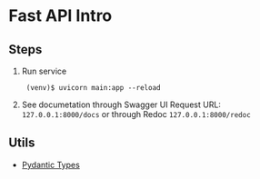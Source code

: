 # Fast API Intro

## Steps

1. Run service

		(venv)$ uvicorn main:app --reload

2. See documetation through Swagger UI Request URL: `127.0.0.1:8000/docs` or through Redoc `127.0.0.1:8000/redoc`

## Utils

* [Pydantic Types](https://pydantic-docs.helpmanual.io/usage/types/#pydantic-types)
